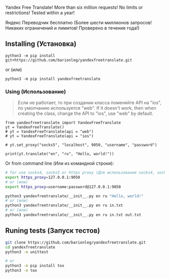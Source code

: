 Yandex Free Translate! More than six million requests! No limits or restrictions! Tested within a year!

Яндекс Переводчик бесплатно (Более шести миллионов запросов! Никаких ограничений и лимитов! Проверено в течение года!)
## Installing (Установка)
`python3 -m pip install git+https://github.com/barionleg/yandexfreetranslate.git`

or (или)

`python3 -m pip install yandexfreetranslate`
### Using (Использование)
> Если не работает, то при создании класса поменяйте API на "ios", по умолчанию используется "web".
> If it doesn't work, then when creating the class, change the API to "ios", use "web" by default.
```python3
from yandexfreetranslate import YandexFreeTranslate
yt = YandexFreeTranslate()
# yt = YandexFreeTranslate(api = "web")
# yt = YandexFreeTranslate(api = "ios")

# yt.set_proxy("socks5", "localhost", 9050, "username", "password")

print(yt.translate("en", "ru", "Hello, world!"))
```
Or from command line (Или из командной строки):
```bash
# for use socks4, socks5 or https proxy (Для использования socks4, socks5 или https proxy):
export https_proxy=127.0.0.1:9050
# or (или)
export https_proxy=username:password@127.0.0.1:9050

python3 yandexfreetranslate/__init__.py en ru "Hello, world!"
# or (или)
python3 yandexfreetranslate/__init__.py en ru in.txt
# or (или)
python3 yandexfreetranslate/__init__.py en ru in.txt out.txt
```
## Runing tests (Запуск тестов)
```bash
git clone https://github.com/barionleg/yandexfreetranslate.git
cd yandexfreetranslate
python3 -m unittest

# or
python3 -m pip install tox
python3 -m tox
```
